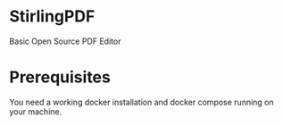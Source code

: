 # StirlingPDF
Basic Open Source PDF Editor

# Prerequisites
You need a working docker installation and docker compose running on your machine.
